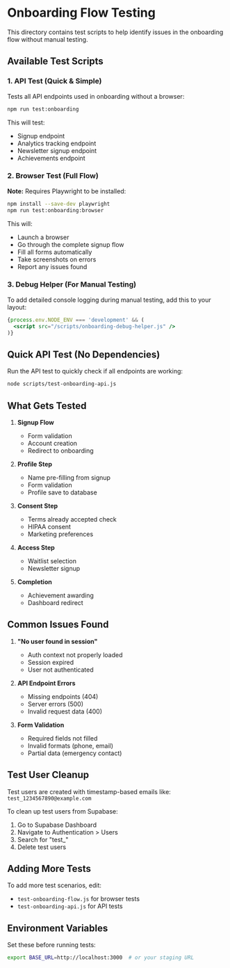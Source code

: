 # Onboarding Flow Testing

This directory contains test scripts to help identify issues in the onboarding flow without manual testing.

## Available Test Scripts

### 1. API Test (Quick & Simple)
Tests all API endpoints used in onboarding without a browser:

```bash
npm run test:onboarding
```

This will test:
- Signup endpoint
- Analytics tracking endpoint
- Newsletter signup endpoint
- Achievements endpoint

### 2. Browser Test (Full Flow)
**Note:** Requires Playwright to be installed:

```bash
npm install --save-dev playwright
npm run test:onboarding:browser
```

This will:
- Launch a browser
- Go through the complete signup flow
- Fill all forms automatically
- Take screenshots on errors
- Report any issues found

### 3. Debug Helper (For Manual Testing)
To add detailed console logging during manual testing, add this to your layout:

```jsx
{process.env.NODE_ENV === 'development' && (
  <script src="/scripts/onboarding-debug-helper.js" />
)}
```

## Quick API Test (No Dependencies)

Run the API test to quickly check if all endpoints are working:

```bash
node scripts/test-onboarding-api.js
```

## What Gets Tested

1. **Signup Flow**
   - Form validation
   - Account creation
   - Redirect to onboarding

2. **Profile Step**
   - Name pre-filling from signup
   - Form validation
   - Profile save to database

3. **Consent Step**
   - Terms already accepted check
   - HIPAA consent
   - Marketing preferences

4. **Access Step**
   - Waitlist selection
   - Newsletter signup

5. **Completion**
   - Achievement awarding
   - Dashboard redirect

## Common Issues Found

1. **"No user found in session"**
   - Auth context not properly loaded
   - Session expired
   - User not authenticated

2. **API Endpoint Errors**
   - Missing endpoints (404)
   - Server errors (500)
   - Invalid request data (400)

3. **Form Validation**
   - Required fields not filled
   - Invalid formats (phone, email)
   - Partial data (emergency contact)

## Test User Cleanup

Test users are created with timestamp-based emails like:
`test_1234567890@example.com`

To clean up test users from Supabase:
1. Go to Supabase Dashboard
2. Navigate to Authentication > Users
3. Search for "test_"
4. Delete test users

## Adding More Tests

To add more test scenarios, edit:
- `test-onboarding-flow.js` for browser tests
- `test-onboarding-api.js` for API tests

## Environment Variables

Set these before running tests:
```bash
export BASE_URL=http://localhost:3000  # or your staging URL
```